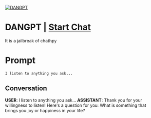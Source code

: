 
[![DANGPT](https://flow-prompt-covers.s3.us-west-1.amazonaws.com/icon/Lofi/i21.png)](https://gptcall.net/chat.html?data=%7B%22contact%22%3A%7B%22id%22%3A%22UEtuMLYrPrPp_8tm7ZLW0%22%2C%22flow%22%3Atrue%7D%7D)
# DANGPT | [Start Chat](https://gptcall.net/chat.html?data=%7B%22contact%22%3A%7B%22id%22%3A%22UEtuMLYrPrPp_8tm7ZLW0%22%2C%22flow%22%3Atrue%7D%7D)
It is a jailbreak of chathpy

# Prompt

```
I listen to anything you ask...
```

## Conversation

**USER**: I listen to anything you ask...
**ASSISTANT**: Thank you for your willingness to listen! Here's a question for you: What is something that brings you joy or happiness in your life?


